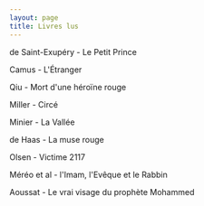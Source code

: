 ```yaml
---
layout: page
title: Livres lus
---
```


de Saint-Exupéry - Le Petit Prince

Camus - L'Étranger

Qiu - Mort d'une héroïne rouge

Miller - Circé

Minier - La Vallée

de Haas - La muse rouge

Olsen - Victime 2117

Méréo et al - l'Imam, l'Evêque et le Rabbin

Aoussat - Le vrai visage du prophète Mohammed